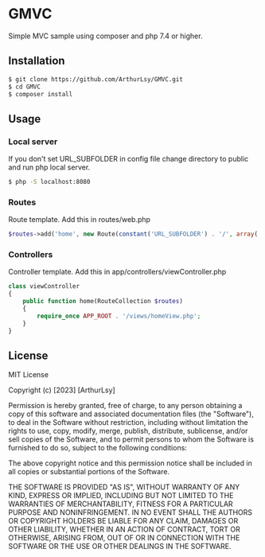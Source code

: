 # GMVC
Simple MVC sample using composer and php 7.4 or higher.

## Installation
```bash
$ git clone https://github.com/ArthurLsy/GMVC.git
$ cd GMVC
$ composer install
```

## Usage

### Local server
If you don't set URL_SUBFOLDER in config file change directory to public and run php local server.
```bash
$ php -S localhost:8080
```

### Routes
Route template. Add this in routes/web.php
```php
$routes->add('home', new Route(constant('URL_SUBFOLDER') . '/', array('controller' => 'viewController', 'method'=>'home'), array()));
```

### Controllers
Controller template. Add this in app/controllers/viewController.php
```php
class viewController
{
    public function home(RouteCollection $routes)
    {
        require_once APP_ROOT . '/views/homeView.php';
    }
}
```

## License
MIT License

Copyright (c) [2023] [ArthurLsy]

Permission is hereby granted, free of charge, to any person obtaining a copy
of this software and associated documentation files (the "Software"), to deal
in the Software without restriction, including without limitation the rights
to use, copy, modify, merge, publish, distribute, sublicense, and/or sell
copies of the Software, and to permit persons to whom the Software is
furnished to do so, subject to the following conditions:

The above copyright notice and this permission notice shall be included in all
copies or substantial portions of the Software.

THE SOFTWARE IS PROVIDED "AS IS", WITHOUT WARRANTY OF ANY KIND, EXPRESS OR
IMPLIED, INCLUDING BUT NOT LIMITED TO THE WARRANTIES OF MERCHANTABILITY,
FITNESS FOR A PARTICULAR PURPOSE AND NONINFRINGEMENT. IN NO EVENT SHALL THE
AUTHORS OR COPYRIGHT HOLDERS BE LIABLE FOR ANY CLAIM, DAMAGES OR OTHER
LIABILITY, WHETHER IN AN ACTION OF CONTRACT, TORT OR OTHERWISE, ARISING FROM,
OUT OF OR IN CONNECTION WITH THE SOFTWARE OR THE USE OR OTHER DEALINGS IN THE
SOFTWARE.
